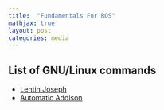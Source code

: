 ```yaml
---
title:  "Fundamentals For ROS"
mathjax: true
layout: post
categories: media
---
```

## List of GNU/Linux commands
- [Lentin Joseph](https://github.com/abbhicse/Module_1_ROS_for_Beginners/blob/master/Class_Notes/Day_04_Linux_command_for_ROS/Reference/Linux_Commands_Book.pdf)
- [Automatic Addison](https://automaticaddison.com/the-complete-guide-to-linux-fundamentals-for-robotics/)

